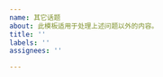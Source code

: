 ```yaml
---
name: 其它话题
about: 此模板适用于处理上述问题以外的内容。
title: ''
labels: ''
assignees: ''

---
```


<!--

如果内容与反馈问题、建议相关，请使用对应等模板完成自检流程。

否则，我们可能会在不进行调查的情况下关闭您的 Issue。

-->

